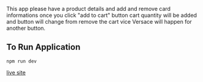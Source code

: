 This app please have a product details and add and remove card informations once you click "add to cart" button cart quantity will be added and button will change from remove the cart vice Versace will happen for another button.

## To Run Application
`
npm run dev
`

[live site]()
